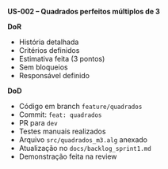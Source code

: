 **US-002 – Quadrados perfeitos múltiplos de 3**

**DoR**

* História detalhada
* Critérios definidos
* Estimativa feita (3 pontos)
* Sem bloqueios
* Responsável definido

**DoD**

* Código em branch `feature/quadrados`
* Commit: `feat: quadrados`
* PR para `dev`
* Testes manuais realizados
* Arquivo `src/quadrados_m3.alg` anexado
* Atualização no `docs/backlog_sprint1.md`
* Demonstração feita na review

